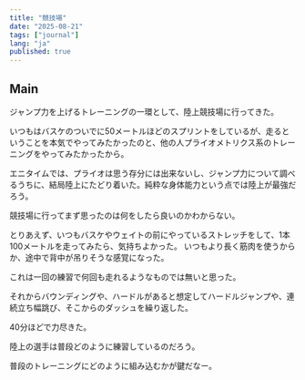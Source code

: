 ```yaml
---
title: "競技場"
date: "2025-08-21"
tags: ["journal"]
lang: "ja"
published: true
---
```


## Main
ジャンプ力を上げるトレーニングの一環として、陸上競技場に行ってきた。

いつもはバスケのついでに50メートルほどのスプリントをしているが、走るということを本気でやってみたかったのと、他の人プライオメトリクス系のトレーニングをやってみたかったから。

エニタイムでは、プライオは思う存分には出来ないし、ジャンプ力について調べるうちに、結局陸上にたどり着いた。純粋な身体能力という点では陸上が最強だろう。

競技場に行ってまず思ったのは何をしたら良いのかわからない。

とりあえず、いつもバスケやウェイトの前にやっているストレッチをして、1本100メートルを走ってみたら、気持ちよかった。
いつもより長く筋肉を使うからか、途中で背中が吊りそうな感覚になった。

これは一回の練習で何回も走れるようなものでは無いと思った。

それからバウンディングや、ハードルがあると想定してハードルジャンプや、連続立ち幅跳び、そこからのダッシュを繰り返した。

40分ほどで力尽きた。

陸上の選手は普段どのように練習しているのだろう。

普段のトレーニングにどのように組み込むかが鍵だなー。

